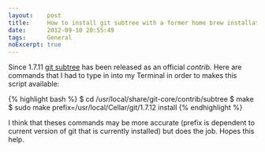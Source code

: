 ```yaml
---
layout:    post
title:     How to install git subtree with a former home brew installation
date:      2012-09-10 20:55:49
tags:      General
noExcerpt: true
---
```


Since 1.7.11 [git subtree](https://github.com/apenwarr/git-subtree/commit/d7965e88248bd38415e271eee3480394626dd3d6) has
been released as an official _contrib_. Here are commands that I had to type in into my Terminal in order to makes this
script available:

{% highlight bash %}
$ cd /usr/local/share/git-core/contrib/subtree
$ make
$ sudo make prefix=/usr/local/Cellar/git/1.7.12 install
{% endhighlight %}

I think that theses commands may be more accurate (prefix is dependent to current version of git that is currently
installed) but does the job. Hopes this help.
